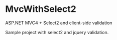 MvcWithSelect2
==============

ASP.NET MVC4 + Select2 and client-side validation

Sample project with select2 and jquery validation.
